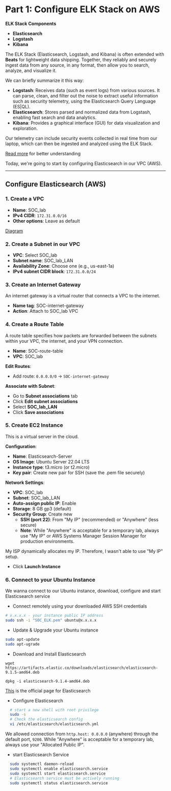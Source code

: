 # Part 1: Configure ELK Stack on AWS

**ELK Stack Components**
- **Elasticsearch**
- **Logstash**
- **Kibana**

The ELK Stack (Elasticsearch, Logstash, and Kibana) is often extended with
**Beats** for lightweight data shipping. Together, they reliably and securely
ingest data from any source, in any format, then allow you to search, analyze,
and visualize it.

We can briefly summarize it this way:

* **Logstash**: Receives data (such as event logs) from various sources. It can
  parse, clean, and filter out the noise to extract useful information such as
  security telemetry, using the Elasticsearch Query Language (ES|QL).
* **Elasticsearch**: Stores parsed and normalized data from Logstash, enabling
  fast search and data analytics.
* **Kibana**: Provides a graphical interface (GUI) for data visualization and
  exploration.

Our telemetry can include security events collected in real time from our
laptop, which can then be ingested and analyzed using the ELK Stack.

[Read more](https://www.elastic.co/elastic-stack) for better understanding

Today, we're going to start by configuring Elasticsearch in our VPC (AWS).

---

## Configure Elasticsearch (AWS)

### 1. Create a VPC
- **Name**: SOC_lab
- **IPv4 CIDR**: `172.31.0.0/16`
- **Other options**: Leave as default

[Diagram](/VPC.png)

### 2. Create a Subnet in our VPC
- **VPC**: Select SOC_lab
- **Subnet name**: SOC_lab_LAN
- **Availability Zone**: Choose one (e.g., us-east-1a)
- **IPv4 subnet CIDR block**: `172.31.0.0/24`

### 3. Create an Internet Gateway
An internet gateway is a virtual router that connects a VPC to the internet.
- **Name tag**: SOC-internet-gateway
- **Action**: Attach to SOC_lab VPC

### 4. Create a Route Table
A route table specifies how packets are forwarded between the subnets within
your VPC, the internet, and your VPN connection.
- **Name**: SOC-route-table
- **VPC**: SOC_lab

**Edit Routes**:
- Add route: `0.0.0.0/0` → `SOC-internet-gateway`

**Associate with Subnet**:
- Go to **Subnet associations** tab
- Click **Edit subnet associations**
- Select **SOC_lab_LAN**
- Click **Save associations**

### 5. Create EC2 Instance
This is a virtual server in the cloud.

**Configuration**:
- **Name**: Elasticsearch-Server
- **OS Image**: Ubuntu Server 22.04 LTS
- **Instance type**: t3.micro (or t2.micro)
- **Key pair**: Create new pair for SSH (save the .pem file securely)

**Network Settings**:
- **VPC**: SOC_lab
- **Subnet**: SOC_lab_LAN
- **Auto-assign public IP**: Enable
- **Storage**: 8 GB gp3 (default)
- **Security Group**: Create new
  - **SSH (port 22)**: From "My IP" (recommended) or "Anywhere" (less secure)
  - **Note**: While "Anywhere" is acceptable for a temporary lab, always use "My IP" or AWS Systems Manager Session Manager for production environments.

My ISP dynamically allocates my IP. Therefore, I wasn't able to use "My IP"
setup.

- Click **Launch Instance**

### 6. Connect to your Ubuntu Instance
We wanna connect to our Ubuntu instance, download, configure and start
Elasticsearch service

- Connect remotely using your downloaded AWS SSH credentials
```Bash
# x.x.x.x - your instance public IP address
sudo ssh -i "SOC_ELK.pem" ubuntu@x.x.x.x
```
- Update & Upgrade your Ubuntu instance
```Bash
sudo apt-update
sudo apt-ugrade
```
- Download and Install Elasticsearch
```
wget https://artifacts.elastic.co/downloads/elasticsearch/elasticsearch-9.1.5-amd64.deb

dpkg -i elasticsearch-9.1.4-amd64.deb

```

[This](https://www.elastic.co/downloads/elasticsearch) is the official page for
Elasticsearch

- Configure Elasticsearch

```Bash
  # start a new shell with root privilege
  sudo -s
  # Check the elasticsearch config
  vi /etc/elasticsearch/elasticsearch.yml
```
We allowed connection from `http.host: 0.0.0.0` (anywhere) through the default
port, `9200`.
While "Anywhere" is acceptable for a temporary lab, always use your "Allocated
Public IP".

-  start Elasticsearch Service
```Bash
  sudo systemctl daemon-reload
  sudo systemctl enable elasticsearch.service
  sudo systemctl start elasticsearch.service
  # Elasticsearch service must be actively running
  sudo systemctl status elasticsearch.service
```
